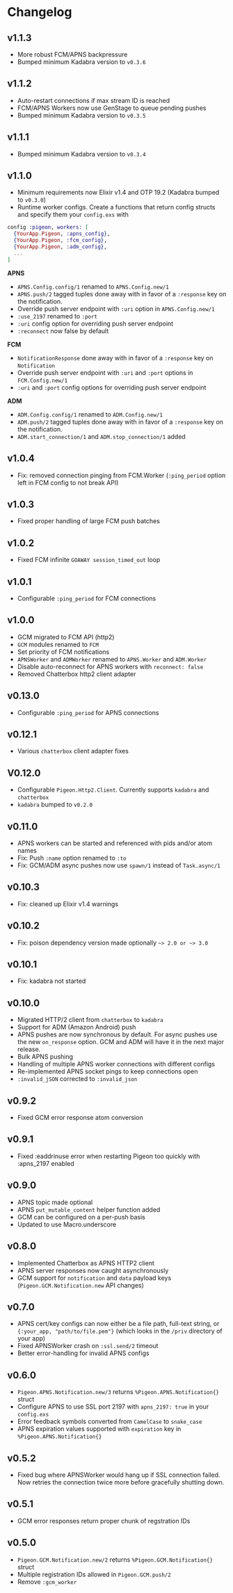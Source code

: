 # Changelog

## v1.1.3
* More robust FCM/APNS backpressure
* Bumped minimum Kadabra version to `v0.3.6`

## v1.1.2
* Auto-restart connections if max stream ID is reached
* FCM/APNS Workers now use GenStage to queue pending pushes
* Bumped minimum Kadabra version to `v0.3.5`

## v1.1.1
* Bumped minimum Kadabra version to `v0.3.4`

## v1.1.0
* Minimum requirements now Elixir v1.4 and OTP 19.2 (Kadabra bumped to `v0.3.0`)
* Runtime worker configs. Create a functions that return config
structs and specify them your `config.exs` with

```elixir
config :pigeon, workers: [
  {YourApp.Pigeon, :apns_config},
  {YourApp.Pigeon, :fcm_config},
  {YourApp.Pigeon, :adm_config},
  ...
]
```

**APNS**
* `APNS.Config.config/1` renamed to `APNS.Config.new/1`
* `APNS.push/2` tagged tuples done away with in favor of a `:response` key on
  the notification.
* Override push server endpoint with `:uri` option in `APNS.Config.new/1`
* `:use_2197` renamed to `:port`
* `:uri` config option for overriding push server endpoint
* `:reconnect` now false by default

**FCM**
* `NotificationResponse` done away with in favor of a `:response` key on `Notification`
* Override push server endpoint with `:uri` and `:port` options in `FCM.Config.new/1`
* `:uri` and `:port` config options for overriding push server endpoint

**ADM**
* `ADM.Config.config/1` renamed to `ADM.Config.new/1`
* `ADM.push/2` tagged tuples done away with in favor of a `:response` key on
  the notification.
* `ADM.start_connection/1` and `ADM.stop_connection/1` added

## v1.0.4
* Fix: removed connection pinging from FCM.Worker (`:ping_period` option left in FCM config to not break API)

## v1.0.3
* Fixed proper handling of large FCM push batches

## v1.0.2
* Fixed FCM infinite `GOAWAY session_timed_out` loop

## v1.0.1
* Configurable `:ping_period` for FCM connections

## v1.0.0
* GCM migrated to FCM API (http2)
* `GCM` modules renamed to `FCM`
* Set priority of FCM notifications
* `APNSWorker` and `ADMWorker` renamed to `APNS.Worker` and `ADM.Worker`
* Disable auto-reconnect for APNS workers with `reconnect: false`
* Removed Chatterbox http2 client adapter

## v0.13.0
* Configurable `:ping_period` for APNS connections

## v0.12.1
* Various `chatterbox` client adapter fixes

## V0.12.0
* Configurable `Pigeon.Http2.Client`. Currently supports `kadabra` and `chatterbox`
* `kadabra` bumped to `v0.2.0`

## v0.11.0
* APNS workers can be started and referenced with pids and/or atom names
* Fix: Push `:name` option renamed to `:to`
* Fix: GCM/ADM async pushes now use `spawn/1` instead of `Task.async/1`

## v0.10.3
* Fix: cleaned up Elixir v1.4 warnings

## v0.10.2
* Fix: poison dependency version made optionally `~> 2.0 or ~> 3.0`

## v0.10.1
* Fix: kadabra not started

## v0.10.0
* Migrated HTTP/2 client from `chatterbox` to `kadabra`
* Support for ADM (Amazon Android) push
* APNS pushes are now synchronous by default. For async pushes use the new `on_response` option. GCM and ADM will have it in the next major release.
* Bulk APNS pushing
* Handling of multiple APNS worker connections with different configs
* Re-implemented APNS socket pings to keep connections open
* `:invalid_jSON` corrected to `:invalid_json`

## v0.9.2
* Fixed GCM error response atom conversion

## v0.9.1
* Fixed :eaddrinuse error when restarting Pigeon too quickly with :apns_2197 enabled

## v0.9.0
* APNS topic made optional
* APNS `put_mutable_content` helper function added
* GCM can be configured on a per-push basis
* Updated to use Macro.underscore

## v0.8.0
* Implemented Chatterbox as APNS HTTP2 client
* APNS server responses now caught asynchronously
* GCM support for `notification` and `data` payload keys (`Pigeon.GCM.Notification.new` API changes)

## v0.7.0
* APNS cert/key configs can now either be a file path, full-text string, or `{:your_app, "path/to/file.pem"}` (which looks in the `/priv` directory of your app)
* Fixed APNSWorker crash on `:ssl.send/2` timeout
* Better error-handling for invalid APNS configs

## v0.6.0
* `Pigeon.APNS.Notification.new/3` returns `%Pigeon.APNS.Notification{}` struct
* Configure APNS to use SSL port 2197 with `apns_2197: true` in your `config.exs`
* Error feedback symbols converted from `CamelCase` to `snake_case`
* APNS expiration values supported with `expiration` key in `%Pigeon.APNS.Notification{}`

## v0.5.2
* Fixed bug where APNSWorker would hang up if SSL connection failed. Now retries the connection twice more before gracefully shutting down. 

## v0.5.1
* GCM error responses return proper chunk of regstration IDs

## v0.5.0
* `Pigeon.GCM.Notification.new/2` returns `%Pigeon.GCM.Notification{}` struct
* Multiple registration IDs allowed in `Pigeon.GCM.push/2`
* Remove `:gcm_worker`
